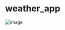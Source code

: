 # weather_app

![image](https://github.com/user-attachments/assets/4b71e7db-b385-4f0c-8bdd-b10c439b7758)
